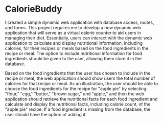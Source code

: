 # CalorieBuddy
 
I created a simple dynamic web application with database access, routes, and forms. This project requires me to develop a new dynamic web application that will serve as a virtual calorie counter to aid users in managing their diet. Essentially, users can interact with the dynamic web application to calculate and display nutritional information, including calories, for their recipes or meals based on the food ingredients in the recipe or meal. The option to include nutritional information for food ingredients should be given to the user, allowing them store it in the database.

Based on the food ingredients that the user has chosen to include in the recipe or meal, the web application should show users the total number of calories for that recipe or meal. As an illustration, the user should be able to choose the food ingredients for the recipe for "apple pie" by selecting "flour," "egg," "butter," "brown sugar," and "apple," and then the web application should retrieve the nutritional facts for each food ingredient and calculate and display the nutritional facts, including calorie count, of the "apple pie" recipe. If a food ingredient is missing from the database, the user should have the option of adding it.

